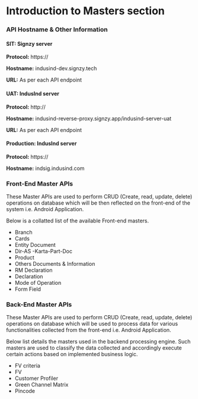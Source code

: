# Introduction to Masters section



### API Hostname & Other Information <a href="#api-hostname-amp-other-information" id="api-hostname-amp-other-information"></a>

#### SIT: Signzy server <a href="#sit-signzy-server" id="sit-signzy-server"></a>

**Protocol:** https://

**Hostname:** indusind-dev.signzy.tech

**URL:** As per each API endpoint

#### UAT: IndusInd server <a href="#uat-indusind-server" id="uat-indusind-server"></a>

**Protocol:** http://

**Hostname:** indusind-reverse-proxy.signzy.app/indusind-server-uat

**URL:** As per each API endpoint

#### Production: IndusInd server <a href="#production-indusind-server" id="production-indusind-server"></a>

**Protocol:** https://

**Hostname:** indsig.indusind.com

### Front-End Master APIs <a href="#front-end-master-apis" id="front-end-master-apis"></a>

These Master APIs are used to perform CRUD (Create, read, update, delete) operations on database which will be then reflected on the front-end of the system i.e. Android Application.

Below is a collatted list of the available Front-end masters.

* Branch
* Cards
* Entity Document
* Dir-AS -Karta-Part-Doc
* Product
* Others Documents & Information
* RM Declaration
* Declaration
* Mode of Operation
* Form Field

### Back-End Master APIs <a href="#back-end-master-apis" id="back-end-master-apis"></a>

These Master APIs are used to perform CRUD (Create, read, update, delete) operations on database which will be used to process data for various functionalities collected from the front-end i.e. Android Application.

Below list details the masters used in the backend processing engine. Such masters are used to classify the data collected and accordingly execute certain actions based on implemented business logic.

* FV criteria
* FV
* Customer Profiler
* Green Channel Matrix
* Pincode
